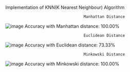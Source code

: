 Implementation of KNN(K Nearest Neighbour) Algorithm



                                      Manhattan Distance
![image](https://github.com/Upeshjeengar/KNN-implementation/assets/99462722/57aaf6be-dc6f-46d0-b88b-9b765e23f180)
Accuracy with Manhattan distance: 100.00%


                                      Euclidean Distance
![image](https://github.com/Upeshjeengar/KNN-implementation/assets/99462722/febb2de7-561e-4fe7-aaef-8343d8c6b520)
Accuracy with Euclidean distance: 73.33%


                                      Minkowski Distance
![image](https://github.com/Upeshjeengar/KNN-implementation/assets/99462722/67c53bca-7ad5-4f0a-a65a-aebd81e3467d)
Accuracy with Minkowski distance: 100.00%
